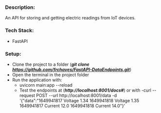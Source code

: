 ### Description:
An API for storing and getting electric readings from IoT devices.


### Tech Stack:
- FastAPI

### Setup:
- Clone the project to a folder (_**git clone https://github.com/frchaves/FastAPI-DataEndpoints.git**_)
- Open the terminal in the project folder
- Run the application with:
  - uvicorn main:app --reload
  - Test the endpoints at (_**http://localhost:8001/docs#**_)
  or with
  -curl --request POST --url http://localhost:8001/data -d '{"data":"1649941817 Voltage 1.34 1649941818 Voltage 1.35 1649941817 Current 12.0 1649941818 Current 14.0"}'
